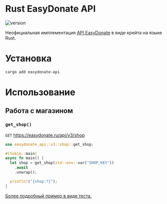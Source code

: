 # Rust EasyDonate API
![version](https://img.shields.io/crates/v/easydonate-api
)

Неофициальная имплементация [API EasyDonate](https://docs.easydonate.ru/) в виде крейта на языке Rust.

# Установка
```bash
cargo add easydonate-api
```

# Использование
## Работа с магазином
### ``get_shop()``
``GET`` https://easydonate.ru/api/v3/shop

```rs
use easydonate_api::v3::shop::get_shop;

#[tokio::main]
async fn main() {
  let shop = get_shop(std::env::var("SHOP_KEY"))
    .await
    .unwrap();

  println!("{shop:?}");
}
```

[Более подробный пример в виде теста.](./src/tests/shop.rs)